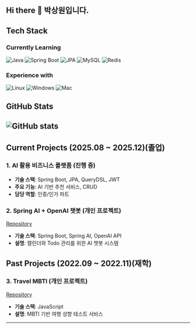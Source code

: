 ## Hi there 👋 박상원입니다.

## Tech Stack

### Currently Learning
![Java](https://img.shields.io/badge/Java-ED8B00?style=flat-square&logo=openjdk&logoColor=white)
![Spring Boot](https://img.shields.io/badge/Spring_Boot-6DB33F?style=flat-square&logo=spring-boot&logoColor=white)
![JPA](https://img.shields.io/badge/JPA-59666C?style=flat-square&logo=hibernate&logoColor=white)
![MySQL](https://img.shields.io/badge/MySQL-4479A1?style=flat-square&logo=mysql&logoColor=white)
![Redis](https://img.shields.io/badge/Redis-DC382D?style=flat-square&logo=redis&logoColor=white)

### Experience with
![Linux](https://img.shields.io/badge/Linux-FCC624?style=flat-square&logo=linux&logoColor=black)
![Windows](https://img.shields.io/badge/Windows-0078D6?style=flat-square&logo=windows&logoColor=white)
![Mac](https://img.shields.io/badge/Mac-000000?style=flat-square&logo=apple&logoColor=white)

## GitHub Stats

![GitHub stats](https://github-readme-stats.vercel.app/api?username=upotato200&show_icons=true&theme=default)
---

## Current Projects (2025.08 ~ 2025.12)(졸업)

### 1. AI 활용 비즈니스 플랫폼 (진행 중)
- **기술 스택**: Spring Boot, JPA, QueryDSL, JWT
- **주요 기능**: AI 기반 추천 서비스, CRUD
- **담당 역할**: 인증/인가 파트

### 2. Spring AI + OpenAI 챗봇 (개인 프로젝트)
[Repository](https://github.com/upotato200/SpringAI-openai-chatbot-CalendarTodo)
- **기술 스택**: Spring Boot, Spring AI, OpenAI API
- **설명**: 캘린더와 Todo 관리를 위한 AI 챗봇 시스템

## Past Projects (2022.09 ~ 2022.11)(재학)

### 3. Travel MBTI (개인 프로젝트)
[Repository](https://github.com/upotato200/TravelMBTI)
- **기술 스택**: JavaScript
- **설명**: MBTI 기반 여행 성향 테스트 서비스

---


